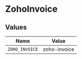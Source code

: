 # ZohoInvoice


## Values

| Name           | Value          |
| -------------- | -------------- |
| `ZOHO_INVOICE` | zoho-invoice   |